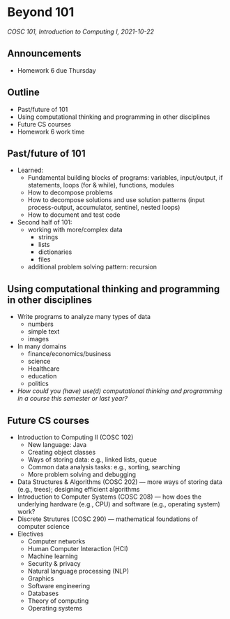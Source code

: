 # Beyond 101
_COSC 101, Introduction to Computing I, 2021-10-22_

## Announcements
* Homework 6 due Thursday

## Outline
* Past/future of 101
* Using computational thinking and programming in other disciplines
* Future CS courses
* Homework 6 work time

## Past/future of 101
* Learned:
    * Fundamental building blocks of programs: variables, input/output, if statements, loops (for & while), functions, modules
    * How to decompose problems
    * How to decompose solutions and use solution patterns (input process-output, accumulator, sentinel, nested loops)
    * How to document and test code
* Second half of 101:
  * working with more/complex data
    * strings
    * lists
    * dictionaries
    * files
  * additional problem solving pattern: recursion

## Using computational thinking and programming in other disciplines
* Write programs to analyze many types of data
  * numbers
  * simple text
  * images
* In many domains
  * finance/economics/business
  * science
  * Healthcare
  * education
  * politics
* _How could you (have) use(d) computational thinking and programming in a course this semester or last year?_

## Future CS courses
* Introduction to Computing II (COSC 102)
    * New language: Java
    * Creating object classes
    * Ways of storing data: e.g., linked lists, queue
    * Common data analysis tasks: e.g., sorting, searching
    * More problem solving and debugging
* Data Structures & Algorithms (COSC 202) — more ways of storing data (e.g., trees); designing efficient algorithms
* Introduction to Computer Systems (COSC 208) — how does the underlying hardware (e.g., CPU) and software (e.g., operating system) work?
* Discrete Strutures (COSC 290) — mathematical foundations of computer science
* Electives
    * Computer networks
    * Human Computer Interaction (HCI)
    * Machine learning
    * Security & privacy
    * Natural language processing (NLP)
    * Graphics
    * Software engineering
    * Databases
    * Theory of computing
    * Operating systems
